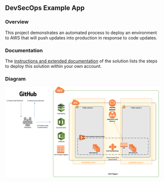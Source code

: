 ## DevSecOps Example App

### Overview

This project demonstrates an automated process to deploy an environment to AWS that will push updates into
production in response to code updates.

### Documentation

The [instructions and extended documentation](https://s3.us-east-2.amazonaws.com/raptor-devops-deployment-us-east-2/docs/index.html) 
of the solution lists the steps to deploy this solution within your own account.

### Diagram

![architecture](https://github.com/ICFI/raptor-devops/raw/master/docs/src/docs/images/architecture.png)